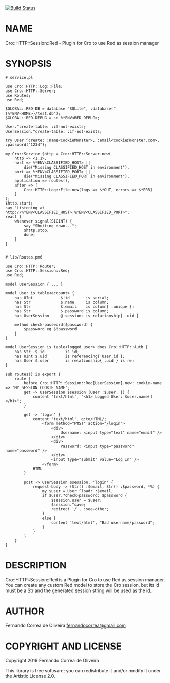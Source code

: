 [![Build Status](https://travis-ci.org/FCO/Cro-HTTP-Session-Red.svg?branch=master)](https://travis-ci.org/FCO/Cro-HTTP-Session-Red)

NAME
====

Cro::HTTP::Session::Red - Plugin for Cro to use Red as session manager

SYNOPSIS
========

```perl6
# service.pl

use Cro::HTTP::Log::File;
use Cro::HTTP::Server;
use Routes;
use Red;

$GLOBAL::RED-DB = database "SQLite", :database("{%*ENV<HOME>}/test.db");
$GLOBAL::RED-DEBUG = so %*ENV<RED_DEBUG>;

User.^create-table: :if-not-exists;
UserSession.^create-table: :if-not-exists;

try User.^create: :name<CookieMonster>, :email<cookie@monster.com>, :password("1234");

my Cro::Service $http = Cro::HTTP::Server.new(
    http => <1.1>,
    host => %*ENV<CLASSIFIED_HOST> ||
        die("Missing CLASSIFIED_HOST in environment"),
    port => %*ENV<CLASSIFIED_PORT> ||
        die("Missing CLASSIFIED_PORT in environment"),
    application => routes(),
    after => [
        Cro::HTTP::Log::File.new(logs => $*OUT, errors => $*ERR)
    ]
);
$http.start;
say "Listening at http://%*ENV<CLASSIFIED_HOST>:%*ENV<CLASSIFIED_PORT>";
react {
    whenever signal(SIGINT) {
        say "Shutting down...";
        $http.stop;
        done;
    }
}


# lib/Routes.pm6

use Cro::HTTP::Router;
use Cro::HTTP::Session::Red;
use Red;

model UserSession { ... }

model User is table<account> {
    has UInt            $!id       is serial;
    has Str             $.name     is column;
    has Str             $.email    is column{ :unique };
    has Str             $.password is column;
    has UserSession     @.sessions is relationship{ .uid }

    method check-password($password) {
        $password eq $!password
    }
}

model UserSession is table<logged_user> does Cro::HTTP::Auth {
    has Str  $.id         is id;
    has UInt $.uid        is referencing{ User.id };
    has User $.user       is relationship{ .uid } is rw;
}

sub routes() is export {
    route {
        before Cro::HTTP::Session::Red[UserSession].new: cookie-name => 'MY_SESSION_COOKIE_NAME';
        get -> UserSession $session (User :$user, |) {
            content 'text/html', "<h1> Logged User: $user.name() </h1>";
        }

        get -> 'login' {
            content 'text/html', q:to/HTML/;
                <form method="POST" action="/login">
                    <div>
                        Username: <input type="text" name="email" />
                    </div>
                    <div>
                        Password: <input type="password" name="password" />
                    </div>
                    <input type="submit" value="Log In" />
                </form>
            HTML
        }

        post -> UserSession $session, 'login' {
            request-body -> (Str() :$email, Str() :$password, *%) {
                my $user = User.^load: :$email;
                if $user.?check-password: $password {
                    $session.user = $user;
                    $session.^save;
                    redirect '/', :see-other;
                }
                else {
                    content 'text/html', "Bad username/password";
                }
            }
        }
    }
}
```

DESCRIPTION
===========

Cro::HTTP::Session::Red is a Plugin for Cro to use Red as session manager. You can create any custom Red model to store the Cro session, but its id must be a Str and the generated session string will be used as the id.

AUTHOR
======

Fernando Correa de Oliveira <fernandocorrea@gmail.com>

COPYRIGHT AND LICENSE
=====================

Copyright 2019 Fernando Correa de Oliveira

This library is free software; you can redistribute it and/or modify it under the Artistic License 2.0.

